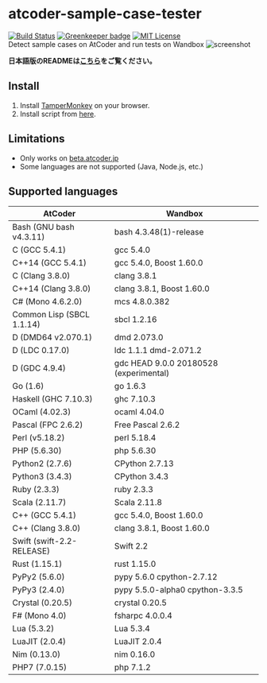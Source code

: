 # atcoder-sample-case-tester

[![Build Status](https://travis-ci.org/prince0203/atcoder-sample-case-tester.svg?branch=master)](https://travis-ci.org/prince0203/atcoder-sample-case-tester)
[![Greenkeeper badge](https://badges.greenkeeper.io/prince0203/atcoder-sample-case-tester.svg)](https://greenkeeper.io/)
[![MIT License](https://img.shields.io/badge/license-MIT-brightgreen.svg?style=flat)](LICENSE)  
Detect sample cases on AtCoder and run tests on Wandbox
![screenshot](https://github.com/prince0203/atcoder-sample-case-tester/raw/master/img/screenshot.gif)

**日本語版のREADMEは[こちら](https://qiita.com/prince_0203/items/b9cd2986dd31d76899d0)をご覧ください。**

## Install

1. Install [TamperMonkey](https://tampermonkey.net/) on your browser.
2. Install script from [here](https://greasyfork.org/ja/scripts/368836-atcoder-sample-case-tester).

## Limitations

- Only works on [beta.atcoder.jp](https://beta.atcoder.jp/)
- Some languages are not supported (Java, Node.js, etc.)

## Supported languages

| AtCoder                   | Wandbox                                |
|---------------------------|----------------------------------------|
| Bash (GNU bash v4.3.11)   | bash 4.3.48(1)-release                 |
| C (GCC 5.4.1)             | gcc 5.4.0                              |
| C++14 (GCC 5.4.1)         | gcc 5.4.0, Boost 1.60.0                |
| C (Clang 3.8.0)           | clang 3.8.1                            |
| C++14 (Clang 3.8.0)       | clang 3.8.1, Boost 1.60.0              |
| C# (Mono 4.6.2.0)         | mcs 4.8.0.382                          |
| Common Lisp (SBCL 1.1.14) | sbcl 1.2.16                            |
| D (DMD64 v2.070.1)        | dmd 2.073.0                            |
| D (LDC 0.17.0)            | ldc 1.1.1 dmd-2.071.2                  |
| D (GDC 4.9.4)             | gdc HEAD 9.0.0 20180528 (experimental) |
| Go (1.6)                  | go 1.6.3                               |
| Haskell (GHC 7.10.3)      | ghc 7.10.3                             |
| OCaml (4.02.3)            | ocaml 4.04.0                           |
| Pascal (FPC 2.6.2)        | Free Pascal 2.6.2                      |
| Perl (v5.18.2)            | perl 5.18.4                            |
| PHP (5.6.30)              | php 5.6.30                             |
| Python2 (2.7.6)           | CPython 2.7.13                         |
| Python3 (3.4.3)           | CPython 3.4.3                          |
| Ruby (2.3.3)              | ruby 2.3.3                             |
| Scala (2.11.7)            | Scala 2.11.8                           |
| C++ (GCC 5.4.1)           | gcc 5.4.0, Boost 1.60.0                |
| C++ (Clang 3.8.0)         | clang 3.8.1, Boost 1.60.0              |
| Swift (swift-2.2-RELEASE) | Swift 2.2                              |
| Rust (1.15.1)             | rust 1.15.0                            |
| PyPy2 (5.6.0)             | pypy 5.6.0 cpython-2.7.12              |
| PyPy3 (2.4.0)             | pypy 5.5.0-alpha0 cpython-3.3.5        |
| Crystal (0.20.5)          | crystal 0.20.5                         |
| F# (Mono 4.0)             | fsharpc 4.0.0.4                        |
| Lua (5.3.2)               | Lua 5.3.4                              |
| LuaJIT (2.0.4)            | LuaJIT 2.0.4                           |
| Nim (0.13.0)              | nim 0.16.0                             |
| PHP7 (7.0.15)             | php 7.1.2                              |
